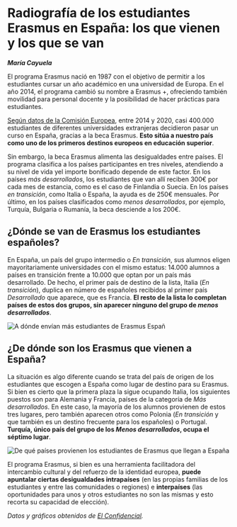 # Radiografía de los estudiantes Erasmus en España: los que vienen y los que se van

***María Cayuela***



El programa Erasmus nació en 1987 con el objetivo de permitir a los estudiantes cursar un año académico en una universidad de Europa. En el año 2014, el programa cambió su nombre a Erasmus +, ofreciendo también movilidad para personal docente y la posibilidad de hacer prácticas para estudiantes.

[Según datos de la Comisión Europea](https://www.eleconomista.es/ecoaula/noticias/11170728/04/21/El-programa-Erasmus-concedio-cerca-de-400000-estancias-de-movilidad-a-las-universidades-espanolas-entre-2014-y-2020.html), entre 2014 y 2020, casi 400.000 estudiantes de diferentes universidades extranjeras decidieron pasar un curso en España, gracias a la beca Erasmus. **Esto sitúa a nuestro país como uno de los primeros destinos europeos en educación superior**. 

Sin embargo, la beca Erasmus alimenta las desigualdades entre países. El programa clasifica a los países participantes en tres niveles, atendiendo a su nivel de vida yel importe bonificado depende de este factor. En los países *más desarrollados*, los estudiantes que van allí reciben 300€ por cada mes de estancia, como es el caso de Finlandia o Suecia. En los países *en transición*, como Italia o España, la ayuda es de 250€ mensuales. Por último, en los países clasificados como *menos desarrollados*, por ejemplo, Turquía, Bulgaria o Rumanía, la beca desciende a los 200€. 


## ¿Dónde se van de Erasmus los estudiantes españoles?

En España, un país del grupo intermedio o *En transición*, sus alumnos eligen mayoritariamente universidades con el mismo estatus: 14.000 alumnos a países en transición frente a 10.000 que optan por un país más desarrollado. De hecho, el primer país de destino de la lista, Italia (*En transición*), duplica en número de españoles recibidos al primer país *Desarrollado* que aparece, que es Francia. **El resto de la lista lo completan países de estos dos grupos, sin aparecer ninguno del grupo de *menos desarrollados***.

![A dónde envían más estudiantes de Erasmus Españ](https://github.com/mariacayuela/periodismo-datos/blob/main/img/erasmus-1.png?raw=true)



## ¿De dónde son los Erasmus que vienen a España?

La situación es algo diferente cuando se trata del país de origen de los estudiantes que escogen a España como lugar de destino para su Erasmus. Si bien es cierto que la primera plaza la sigue ocupando Italia, los siguientes puestos son para Alemania y Francia, países de la categoría de *Más desarrollados*. En este caso, la mayoría de los alumnos provienen de estos tres lugares, pero también aparecen otros como Polonia (*En transición* y que también es un destino frecuente para los españoles) o Portugal. **Turquía, único país del grupo de los *Menos desarrollados*, ocupa el séptimo lugar**.

![De qué países provienen los estudiantes de Erasmus que llegan a España](https://github.com/mariacayuela/periodismo-datos/blob/main/img/erasmus-2.png?raw=true)

El programa Erasmus, si bien es una herramienta facilitadora del intercambio cultural y del refuerzo de la identidad europea, **puede apuntalar ciertas desigualdades intrapaíses** (en las propias familias de los estudiantes y entre las comunidades o regiones) e **interpaíses** (las oportunidades para unos y otros estudiantes no son las mismas y esto recorta su capacidad de elección).

*Datos y gráficos obtenidos de [El Confidencial](https://www.elconfidencial.com/mundo/europa/2021-12-28/erasmus-dos-velocidades-programa-ue-desigualdad_3348913/).*

